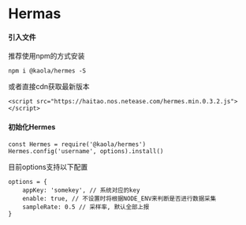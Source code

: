 # Hermas

#### 引入文件
推荐使用npm的方式安装
```
npm i @kaola/hermes -S
```
或者直接cdn获取最新版本
```
<script src="https://haitao.nos.netease.com/hermes.min.0.3.2.js"></script>
```

#### 初始化Hermes

```
const Hermes = require('@kaola/hermes')
Hermes.config('username', options).install()
```
目前options支持以下配置
```
options = {
    appKey: 'somekey', // 系统对应的key
    enable: true, // 不设置时将根据NODE_ENV来判断是否进行数据采集
    sampleRate: 0.5 // 采样率, 默认全部上报
}
```
